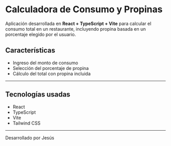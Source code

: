 # Calculadora de Consumo y Propinas

Aplicación desarrollada en **React + TypeScript + Vite** para calcular el consumo total en un restaurante, incluyendo propina basada en un porcentaje elegido por el usuario.

## Características

- Ingreso del monto de consumo
- Selección del porcentaje de propina
- Cálculo del total con propina incluida

---

## Tecnologías usadas

- React
- TypeScript
- Vite
- Tailwind CSS

---


Desarrollado por Jesús

